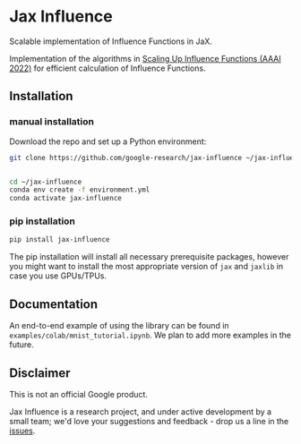 # Jax Influence

Scalable implementation of Influence Functions in JaX.

Implementation of the algorithms in
[Scaling Up Influence Functions (AAAI 2022)](https://arxiv.org/abs/2112.03052)
for efficient calculation of Influence Functions.

## Installation

### manual installation

Download the repo and set up a Python environment:

```sh
git clone https://github.com/google-research/jax-influence ~/jax-influence


cd ~/jax-influence
conda env create -f environment.yml
conda activate jax-influence
```

### pip installation

```sh
pip install jax-influence
```

The pip installation will install all necessary prerequisite packages, however
you might want to install the most appropriate version of `jax` and `jaxlib`
in case you use GPUs/TPUs.

## Documentation

An end-to-end example of using the library can be found in
`examples/colab/mnist_tutorial.ipynb`. We plan to add more examples in the
future.

## Disclaimer

This is not an official Google product.

Jax Influence is a research project, and under active development by a
small team; we'd love your suggestions and feedback - drop us a
line in the [issues](https://github.com/google-research/jax-influence).

